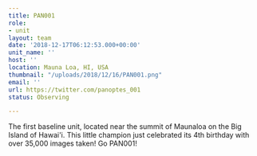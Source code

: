 ```yaml
---
title: PAN001
role:
- unit
layout: team
date: '2018-12-17T06:12:53.000+00:00'
unit_name: ''
host: ''
location: Mauna Loa, HI, USA
thumbnail: "/uploads/2018/12/16/PAN001.png"
email: ''
url: https://twitter.com/panoptes_001
status: Observing

---
```

The first baseline unit, located near the summit of Maunaloa on the Big Island of Hawai'i. This little champion just celebrated its 4th birthday with over 35,000 images taken! Go PAN001!